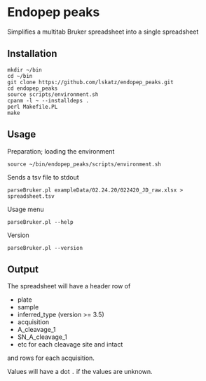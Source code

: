 # Endopep peaks

Simplifies a multitab Bruker spreadsheet into a single spreadsheet

## Installation

    mkdir ~/bin
    cd ~/bin
    git clone https://github.com/lskatz/endopep_peaks.git
    cd endopep_peaks
    source scripts/environment.sh
    cpanm -l ~ --installdeps .
    perl Makefile.PL
    make

## Usage

Preparation; loading the environment

    source ~/bin/endopep_peaks/scripts/environment.sh

Sends a tsv file to stdout

    parseBruker.pl exampleData/02.24.20/022420_JD_raw.xlsx > spreadsheet.tsv

Usage menu

    parseBruker.pl --help

Version
    
    parseBruker.pl --version

## Output

The spreadsheet will have a header row of

* plate
* sample
* inferred\_type (version >= 3.5)
* acquisition
* A\_cleavage\_1
* SN\_A\_cleavage\_1
* etc for each cleavage site and intact

and rows for each acquisition.

Values will have a dot `.` if the values are unknown.

